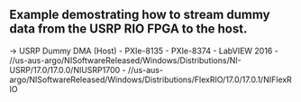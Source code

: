 ## Example demostrating how to stream dummy data from the USRP RIO FPGA to the host.

-> USRP Dummy DMA (Host)
	- PXIe-8135
	- PXIe-8374
	- LabVIEW 2016
	- //us-aus-argo/NISoftwareReleased/Windows/Distributions/NI-USRP/17.0/17.0.0/NIUSRP1700
	- //us-aus-argo/NISoftwareReleased/Windows/Distributions/FlexRIO/17.0/17.0.1/NIFlexRIO
